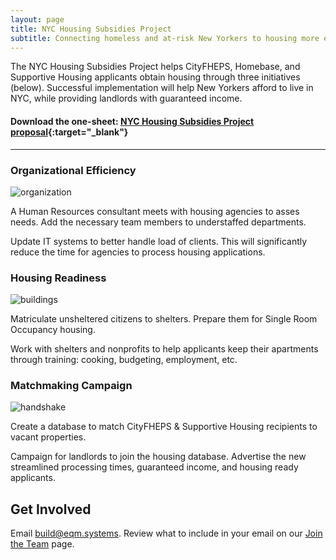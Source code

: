 ```yaml
---
layout: page
title: NYC Housing Subsidies Project
subtitle: Connecting homeless and at-risk New Yorkers to housing more efficiently and effectively.
---
```


The NYC Housing Subsidies Project helps CityFHEPS, Homebase, and Supportive Housing applicants obtain housing through three initiatives (below). Successful implementation will help New Yorkers afford to live in NYC, while providing landlords with guaranteed income.

#### Download the one-sheet: [NYC Housing Subsidies Project proposal](https://firebasestorage.googleapis.com/v0/b/eqmsystems.appspot.com/o/nychousing%2FNYC01%20Housing%20Voucher%20Project.pdf?alt=media&token=934a4bac-cf07-4936-8f13-cbfa35c78fad){:target="_blank"}

---

### Organizational Efficiency

![organization](https://firebasestorage.googleapis.com/v0/b/eqmsystems.appspot.com/o/nychousing%2Ffluent--people-team-28-regular%20100.png?alt=media&token=6482f266-0a27-4d65-9502-d3d4f1d0ffcd)

A Human Resources consultant meets with housing agencies to asses needs. Add the necessary team members to understaffed departments.

Update IT systems to better handle load of clients. This will significantly reduce the time for agencies to process housing applications.

### Housing Readiness

![buildings](https://firebasestorage.googleapis.com/v0/b/eqmsystems.appspot.com/o/nychousing%2Fclarity--building-line%20100.png?alt=media&token=7aceb18f-8f3e-401f-b0c9-128d8c5635c8)

Matriculate unsheltered citizens to shelters. Prepare them for Single Room Occupancy housing.

Work with shelters and nonprofits to help applicants keep their apartments through training: cooking, budgeting, employment, etc. 

### Matchmaking Campaign

![handshake](https://firebasestorage.googleapis.com/v0/b/eqmsystems.appspot.com/o/nychousing%2Ffa6-solid--handshake-simple%20white%20100.png?alt=media&token=02d1e455-038a-470a-b346-94c0faeda57f)

Create a database to match CityFHEPS & Supportive Housing recipients to vacant properties. 

Campaign for landlords to join the housing database. Advertise the new streamlined processing times, guaranteed income, and housing ready applicants. 


## Get Involved

Email <a href="mailto:build@eqm.systems">build@eqm.systems</a>. Review what to include in your email on our [Join the Team](http://eqm.systems/build) page.